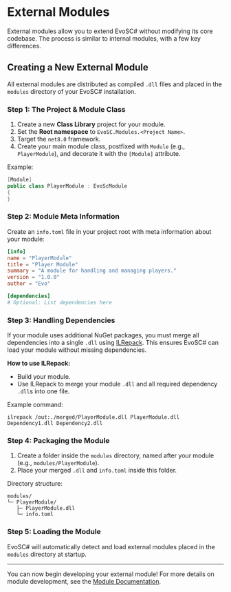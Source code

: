 # External Modules

External modules allow you to extend EvoSC# without modifying its core codebase. The process is similar to internal
modules, with a few key differences.

## Creating a New External Module

All external modules are distributed as compiled `.dll` files and placed in the `modules` directory of your EvoSC#
installation.

### Step 1: The Project & Module Class

1. Create a new **Class Library** project for your module.
2. Set the **Root namespace** to `EvoSC.Modules.<Project Name>`.
3. Target the `net8.0` framework.
4. Create your main module class, postfixed with `Module` (e.g., `PlayerModule`), and decorate it with the `[Module]`
   attribute.

Example:

```csharp
[Module]
public class PlayerModule : EvoScModule
{
}
```

### Step 2: Module Meta Information

Create an `info.toml` file in your project root with meta information about your module:

```toml
[info]
name = "PlayerModule"
title = "Player Module"
summary = "A module for handling and managing players."
version = "1.0.0"
author = "Evo"

[dependencies]
# Optional: List dependencies here
```

### Step 3: Handling Dependencies

If your module uses additional NuGet packages, you must merge all dependencies into a single `.dll`
using [ILRepack](https://github.com/gluck/il-repack). This ensures EvoSC# can load your module without missing
dependencies.

**How to use ILRepack:**

- Build your module.
- Use ILRepack to merge your module `.dll` and all required dependency `.dll`s into one file.

Example command:

```
ilrepack /out:./merged/PlayerModule.dll PlayerModule.dll Dependency1.dll Dependency2.dll
```

### Step 4: Packaging the Module

1. Create a folder inside the `modules` directory, named after your module (e.g., `modules/PlayerModule`).
2. Place your merged `.dll` and `info.toml` inside this folder.

Directory structure:

```
modules/
└─ PlayerModule/
   ├─ PlayerModule.dll
   └─ info.toml
```

### Step 5: Loading the Module

EvoSC# will automatically detect and load external modules placed in the `modules` directory at startup.

---

You can now begin developing your external module! For more details on module development, see
the [Module Documentation](/development/modules/).
